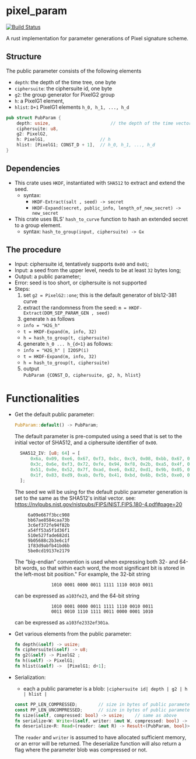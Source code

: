 # pixel_param
[![Build Status](https://travis-ci.com/algorand/pixel_param.svg?token=cs332z4omsgc9ykLW8pu&branch=master)](https://travis-ci.com/algorand/pixel_param)


A rust implementation for parameter generations of Pixel signature scheme.

## Structure
The public parameter consists of the following elements
* `depth`: the depth of the time tree, one byte
* `ciphersuite`: the ciphersuite id, one byte
* `g2`: the group generator for PixelG2 group
* `h`: a PixelG1 element,
* `hlist`: `D+1` PixelG1 elements `h_0, h_1, ..., h_d`

``` Rust
pub struct PubParam {
    depth: usize,                       // the depth of the time vector
    ciphersuite: u8,
    g2: PixelG2,
    h: PixelG1,                     // h
    hlist: [PixelG1; CONST_D + 1],  // h_0, h_1, ..., h_d
}
```
## Dependencies
* This crate uses `HKDF`, instantiated with `SHA512` to extract and
extend the seed.
  * syntax:
    * `HKDF-Extract(salt , seed) -> secret`
    * `HKDF-Expand(secret, public_info, length_of_new_secret) -> new_secret`
* This crate uses BLS' `hash_to_curve` function to hash an extended secret
to a group element.
  * syntax: `hash_to_group(input, ciphersuite) -> Gx`
## The procedure
* Input: ciphersuite id, tentatively supports `0x00` and `0x01`;
* Input: a seed from the upper level, needs to be at least `32` bytes long;
* Output: a public parameter;
* Error: seed is too short, or ciphersuite is not supported
* Steps:
  1. set `g2 = PixelG2::one`; this is the default generator of bls12-381 curve
  2. extract the randomness from the seed:
  `m = HKDF-Extract(DOM_SEP_PARAM_GEN , seed)`
  3. generate `h` as follows
    * `info = "H2G_h"`
    * `t = HKDF-Expand(m, info, 32)`
    * `h = hash_to_group(t, ciphersuite)`
  4. generate `h_0 ... h_{d+1}` as follows:
    * `info = "H2G_h" | I2OSP(i)`
    * `t = HKDF-Expand(m, info, 32)`
    * `h = hash_to_group(t, ciphersuite)`
  5. output   
  `PubParam {CONST_D, ciphersuite, g2, h, hlist}`


# Functionalities
* Get the default public parameter:
  ``` rust
  PubParam::default() -> PubParam;
  ```
  The default parameter is pre-computed using a seed that is set to
  the initial vector of SHA512, and a ciphersuite identifier of `0x00`.
  ``` rust
    SHA512_IV: [u8; 64] = [
        0x6a, 0x09, 0xe6, 0x67, 0xf3, 0xbc, 0xc9, 0x08, 0xbb, 0x67, 0xae, 0x85, 0x84, 0xca, 0xa7, 0x3b,
        0x3c, 0x6e, 0xf3, 0x72, 0xfe, 0x94, 0xf8, 0x2b, 0xa5, 0x4f, 0xf5, 0x3a, 0x5f, 0x1d, 0x36, 0xf1,
        0x51, 0x0e, 0x52, 0x7f, 0xad, 0xe6, 0x82, 0xd1, 0x9b, 0x05, 0x68, 0x8c, 0x2b, 0x3e, 0x6c, 0x1f,
        0x1f, 0x83, 0xd9, 0xab, 0xfb, 0x41, 0xbd, 0x6b, 0x5b, 0xe0, 0xcd, 0x19, 0x13, 0x7e, 0x21, 0x79,
    ];
  ```

  The seed we will be using for the default public parameter generation
  is set to the same as the SHA512's initial vector.
  see: https://nvlpubs.nist.gov/nistpubs/FIPS/NIST.FIPS.180-4.pdf#page=20

  ```
       6a09e667f3bcc908
       bb67ae8584caa73b
       3c6ef372fe94f82b
       a54ff53a5f1d36f1
       510e527fade682d1
       9b05688c2b3e6c1f
       1f83d9abfb41bd6b
       5be0cd19137e2179
  ```
  The “big-endian” convention is used when
   expressing both 32- and 64-bit words, so that within each word, the most
   significant bit is stored in the left-most bit position."
  For example, the 32-bit string
  ```
                1010 0001 0000 0011 1111 1110 0010 0011
  ```
  can be expressed as `a103fe23`, and the 64-bit string
  ```
                1010 0001 0000 0011 1111 1110 0010 0011
                0011 0010 1110 1111 0011 0000 0001 1010
  ```              
  can be expressed as `a103fe2332ef301a`.

* Get various elements from the public parameter:
  ``` rust
  fn depth(&self) -> usize;
  fn ciphersuite(&self) -> u8;
  fn g2(&self) -> PixelG2 ;
  fn h(&self) -> PixelG1;
  fn hlist(&self) ->  [PixelG1; d+1];
  ```

* Serialization:
  * each a public parameter is a blob: `|ciphersuite id| depth | g2 | h | hlist |`

  ``` rust
  const PP_LEN_COMPRESSED;        // size in bytes of public parameter, compressed
  const PP_LEN_UNCOMPRESSED;      // size in bytes of public parameter, uncompressed
  fn size(&self, compressed: bool) -> usize;    // same as above
  fn serialize<W: Write>(&self, writer: &mut W, compressed: bool) -> Result<()>;
  fn deserialize<R: Read>(reader: &mut R) -> Result<(PubParam, bool)>;
  ```
  The `reader` and `writer` is assumed
  to have allocated sufficient memory, or an error will be returned.
  The deserialize function will also return a flag where the parameter blob
  was compressed or not.
